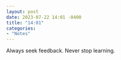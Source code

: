 ```yaml
---
layout: post
date: 2023-07-22 14:01 -0400
title: "14:01"
categories:
- "Notes"
---
```


Always seek feedback. Never stop learning.
